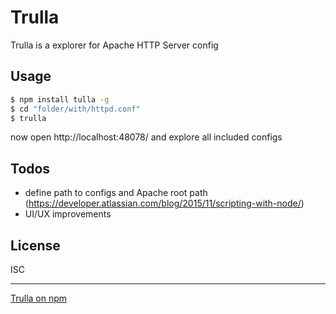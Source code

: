 # Trulla
Trulla is a explorer for Apache HTTP Server config

## Usage
```sh
$ npm install tulla -g
$ cd "folder/with/httpd.conf"
$ trulla
```
now open http://localhost:48078/ and explore all included configs

## Todos
 - define path to configs and Apache root path (https://developer.atlassian.com/blog/2015/11/scripting-with-node/)
 - UI/UX improvements

## License
ISC

---
[Trulla on npm](https://www.npmjs.com/package/trulla)
